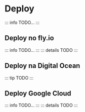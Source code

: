 # Deploy

::: info
TODO...
:::

## Deploy no fly.io

::: info
TODO...
:::
::: details
TODO
:::

## Deploy na Digital Ocean

::: tip
TODO
:::

## Deploy Google Cloud

::: info
TODO...
:::
::: details
TODO
:::


